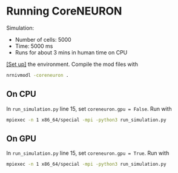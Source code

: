# Running CoreNEURON

Simulation:
- Number of cells: 5000
- Time: 5000 ms
- Runs for about 3 mins in human time on CPU

[[Set up]](https://github.com/raopr/neuroscience-on-FABRIC/issues/9#issuecomment-1752290749) the environment. Compile the mod files with
```bash
nrnivmodl -coreneuron .
```

## On CPU
In `run_simulation.py` line 15, set `coreneuron.gpu = False`. Run with
```bash
mpiexec -n 1 x86_64/special -mpi -python3 run_simulation.py 
```

## On GPU
In `run_simulation.py` line 15, set `coreneuron.gpu = True`. Run with
```bash
mpiexec -n 1 x86_64/special -mpi -python3 run_simulation.py 
```
